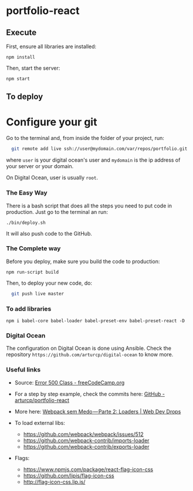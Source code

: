 # portfolio-react

## Execute

First, ensure all libraries are installed:

```
npm install
```

Then, start the server:

```
npm start
```

## To deploy

Configure your git
==================

Go to the terminal and, from inside the folder of your project, run:

```bash
  git remote add live ssh://user@mydomain.com/var/repos/portfolio.git
```

where `user` is your digital ocean's user and `mydomain` is the ip address of
your server or your domain.

On Digital Ocean, user is usually `root`.

### The Easy Way

There is a bash script that does all the steps you need to put code in production.
Just go to the terminal an run:

```
./bin/deploy.sh
```

It will also push code to the GitHub.

### The Complete way

Before you deploy, make sure you build the code to production:

```
npm run-script build
```

Then, to deploy your new code, do:

```bash
  git push live master
```

### To add libraries

```
npm i babel-core babel-loader babel-preset-env babel-preset-react -D
```

### Digital Ocean

The configuration on Digital Ocean is done using Ansible. Check the repository
`https://github.com/arturcp/digital-ocean` to know more.

### Useful links

* Source: [Error 500 Class - freeCodeCamp.org](https://www.freecodecamp.org/news/part-1-react-app-from-scratch-using-webpack-4-562b1d231e75/)

* For a step by step example, check the commits here:
[GitHub - arturcp/portfolio-react](https://github.com/arturcp/portfolio-react)

* More here: [Webpack sem Medo — Parte 2: Loaders | Web Dev Drops](https://www.webdevdrops.com/webpack-sem-medo-parte-2-loaders-1d1239df3945/)

* To load external libs:
  * https://github.com/webpack/webpack/issues/512
  * https://github.com/webpack-contrib/imports-loader
  * https://github.com/webpack-contrib/exports-loader

* Flags:
  * https://www.npmjs.com/package/react-flag-icon-css
  * https://github.com/lipis/flag-icon-css
  * http://flag-icon-css.lip.is/
